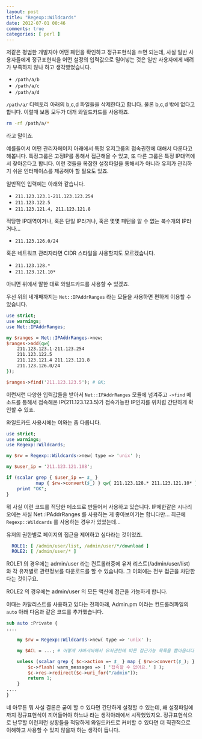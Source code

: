 ```yaml
---
layout: post
title: "Regexp::Wildcards"
date: 2012-07-01 00:46
comments: true
categories: [ perl ]
---
```


 저같은 평범한 개발자야 어떤 패턴을 확인하고 정규표현식을 쓰면 되는데, 사실 일반 사용자들에게
정규표현식을 어떤 설정의 입력값으로 밀어넣는 것은 일반 사용자에게 배려가 부족하지 않나 하고 생각했었습니다.

- `/path/a/b`
- `/path/a/c`
- `/path/a/d`

`/path/a/` 디렉토리 아래의 b,c,d 파일들을 삭제한다고 합니다. 물론 b,c,d 밖에 없다고 합니다. 이럴때
보통 모두가 대개 와일드카드를 사용하죠.

``` bash
rm -rf /path/a/*
```

라고 말이죠.

 예를들어서 어떤 관리자페이지 아래에서 특정 유저그룹의 접속권한에 대해서 다룬다고 해봅니다. 특정그룹은 고정IP를 통해서 접근해올 수 있고, 또 다른 그룹은 특정 IP대역에서 찾아온다고 합니다. 이런 것들을 복잡한 설정파일을 통해서가 아니라 유저가 관리하기 쉬운 인터페이스를 제공해야 할 필요도 있죠.

 일반적인 입력예는 아래와 같습니다.

- `211.123.123.1-211.123.123.254`
- `211.123.122.5`
- `211.123.121.4, 211.123.121.8`

 적당한 IP대역이거나, 혹은 단일 IP라거나, 혹은 몇몇 패턴을 알 수 없는 복수개의 IP라거나...

- `211.123.126.0/24`

 혹은 네트워크 관리자라면 CIDR 스타일을 사용할지도 모르겠습니다.

- `211.123.128.*`
- `211.123.121.10*`

 아니면 위에서 말한 대로 와일드카드를 사용할 수 있겠죠.

 우선 위의 네개째까지는 `Net::IPAddrRanges` 라는 모듈을 사용하면 편하게 이용할 수 있습니다.

``` perl
use strict;
use warnings;
use Net::IPAddrRanges;

my $ranges = Net::IPAddrRanges->new;
$ranges->add(qw{
    211.123.123.1-211.123.254
    211.123.122.5
    211.123.121.4 211.123.121.8
    211.123.126.0/24
});

$ranges->find('211.123.123.5'); # OK;
```

 이런저런 다양한 입력값들을 받아서 `Net::IPAddrRanges` 모듈에 넘겨주고 `->find` 메소드를 통해서 접속해온 IP(211.123.123.5)가 접속가능한 IP인지를 위처럼 간단하게 확인할 수 있죠.

 와일드카드 사용시에는 이와는 좀 다릅니다.

``` perl
use strict;
use warnings;
use Regexp::Wildcards;

my $rw = Regexp::Wildcards->new( type => 'unix' );

my $user_ip = '211.123.121.108';

if (scalar grep { $user_ip =~ $_ }
           map { $rw->convert($_) } qw{ 211.123.128.* 211.123.121.10* }) {
    print "OK";
}
```

 뭐 사실 이런 코드를 적당한 메소드로 만들어서 사용하고 있습니다. IP제한같은 시나리오에는 사실 Net::IPAddrRanges 를 사용하는 게 좋아보이기는 합니다만... 최근에 `Regexp::Wildcards` 를 사용하는 경우가 있었는데...

 유저의 권한별로 페이지의 접근을 제어하고 싶다라는 것이었죠.

``` yaml
  ROLE1: [ /admin/user/list, /admin/user/*/download ]
  ROLE2: [ /admin/user/* ]
```

 ROLE1 의 경우에는 admin/user 라는 컨트롤러중에 유저 리스트(/admin/user/list) 와 각 유저별로 관련정보를 다운로드를 할 수 있습니다. 그 이외에는 전부 접근을 차단한다는 것이구요.

 ROLE2 의 경우에는 admin/user 의 모든 액션에 접근을 가능하게 합니다.

 이때는 카탈리스트를 사용하고 있다는 전제아래, Admin.pm 이라는 컨드롤러파일의 `auto` 아래 다음과 같은 코드를 추가했습니다.

``` perl
sub auto :Private {
....

    my $rw = Regexp::Wildcards->new( type => 'unix' );

    my $ACL = ...; # 어떻게 샤바샤바해서 유저권한에 따른 접근가능 목록을 뽑아옵니다

    unless (scalar grep { $c->action =~ $_ } map { $rw->convert($_); } @{ $ACL }) {
        $c->flash( warn_messages => [ '접속할 수 없어요.' ] );
        $c->res->redirect($c->uri_for("/admin"));
        return 1;
    }
....
}
```

 네 아무튼 뭐 사실 결론은 굳이 할 수 있다면 간단하게 설정할 수 있는데, 왜 설정파일에까지 정규표현식이 끼어들어야 하느냐 라는 생각아래에서 시작했었지요. 정규표현식으로 난무할 이런저런 상황들을 적당하게 와일드카드로 커버할 수 있다면 더 직관적으로 이해하고 사용할 수 있지 않을까 하는 생각이 듭니다.


